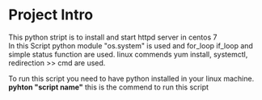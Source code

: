 # Project Intro
This python stript is to install and start httpd server in centos 7  
In this Script python module "os.system" is used and for_loop if_loop and simple status function are used.
linux commends yum install, systemctl, redirection >> cmd are used.  

To run this script you need to have python installed in your linux machine. 
**pyhton "script name"** this is the commend to run this script 